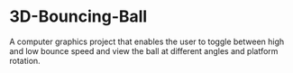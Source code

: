 # 3D-Bouncing-Ball
A computer graphics project that enables the user to toggle between high and low bounce speed and view the ball at different angles and platform rotation.

